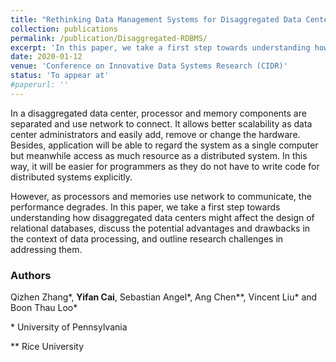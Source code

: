 ```yaml
---
title: "Rethinking Data Management Systems for Disaggregated Data Centers"
collection: publications
permalink: /publication/Disaggregated-RDBMS/
excerpt: 'In this paper, we take a first step towards understanding how disaggregated data centers might affect the design of relational databases, discuss the potential advantages and drawbacks in the context of data processing, and outline research challenges in addressing them.'
date: 2020-01-12
venue: 'Conference on Innovative Data Systems Research (CIDR)'
status: 'To appear at'
#paperurl: ''
---
```


In a disaggregated data center, processor and memory components are separated and use network to connect. It allows better scalability as data center administrators and easily add, remove or change the hardware. Besides, application will be able to regard the system as a single computer but meanwhile access as much resource as a distributed system. In this way, it will be easier for programmers as they do not have to write code for distributed systems explicitly.



However, as processors and memories use network to communicate, the performance degrades. In this paper, we take a first step towards understanding how disaggregated data centers might affect the design of relational databases, discuss the potential advantages and drawbacks in the context of data processing, and outline research challenges in addressing them.



### Authors 

Qizhen Zhang\*, **Yifan Cai**, Sebastian Angel\*, Ang Chen\*\*, Vincent Liu\* and Boon Thau Loo\*

\* University of Pennsylvania

\** Rice University